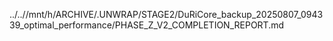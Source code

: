 ../..//mnt/h/ARCHIVE/.UNWRAP/STAGE2/DuRiCore_backup_20250807_094339_optimal_performance/PHASE_Z_V2_COMPLETION_REPORT.md